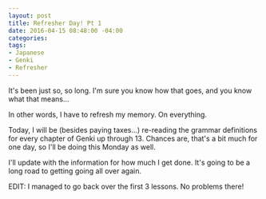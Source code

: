 ```yaml
---
layout: post
title: Refresher Day! Pt 1
date: 2016-04-15 08:48:00 -04:00
categories:
tags:
- Japanese
- Genki
- Refresher
---
```


It's been just so, so long. I'm sure you know how that goes, and you know what that means...

In other words, I have to refresh my memory. On everything.

Today, I will be (besides paying taxes...) re-reading the grammar definitions for every chapter of Genki up through 13. Chances are, that's a bit much for one day, so I'll be doing this Monday as well.

I'll update with the information for how much I get done. It's going to be a long road to getting going all over again.

EDIT: I managed to go back over the first 3 lessons. No problems there!
